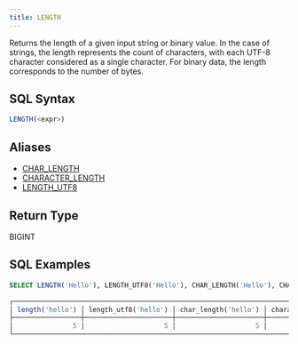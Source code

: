 ```yaml
---
title: LENGTH
---
```


Returns the length of a given input string or binary value. In the case of strings, the length represents the count of characters, with each UTF-8 character considered as a single character. For binary data, the length corresponds to the number of bytes.

## SQL Syntax

```sql
LENGTH(<expr>)
```

## Aliases

- [CHAR_LENGTH](char-length.md)
- [CHARACTER_LENGTH](character-length.md)
- [LENGTH_UTF8](length-utf8.md)

## Return Type

BIGINT

## SQL Examples

```sql
SELECT LENGTH('Hello'), LENGTH_UTF8('Hello'), CHAR_LENGTH('Hello'), CHARACTER_LENGTH('Hello');

┌───────────────────────────────────────────────────────────────────────────────────────────┐
│ length('hello') │ length_utf8('hello') │ char_length('hello') │ character_length('hello') │
├─────────────────┼──────────────────────┼──────────────────────┼───────────────────────────┤
│               5 │                    5 │                    5 │                         5 │
└───────────────────────────────────────────────────────────────────────────────────────────┘
```